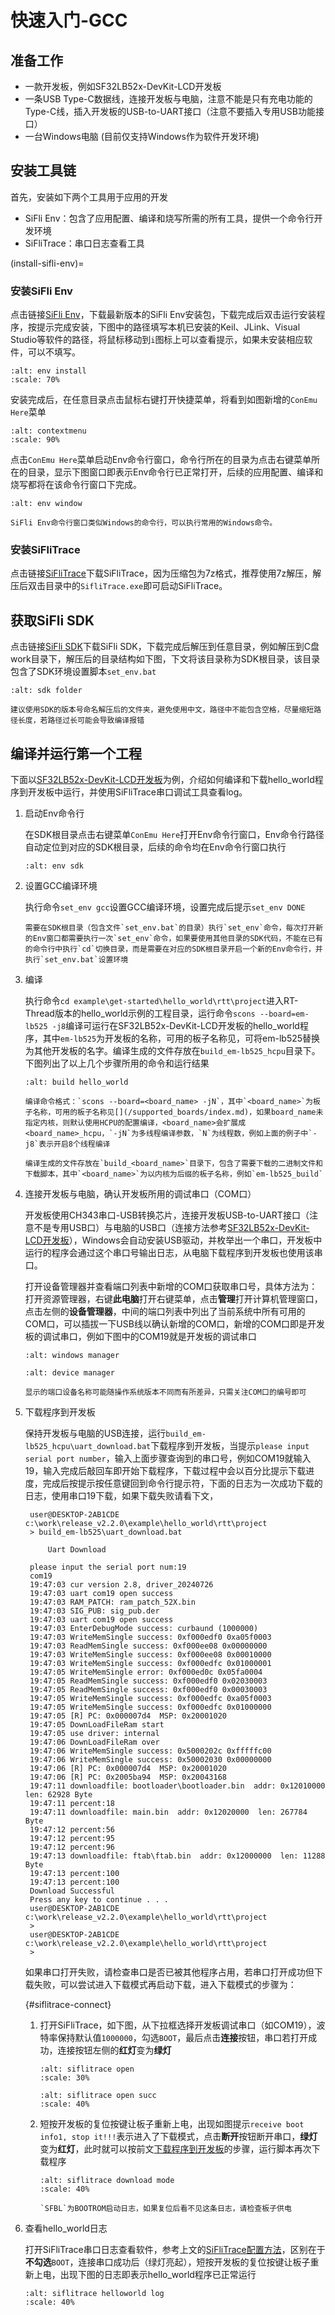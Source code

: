 # 快速入门-GCC

[SDK]: https://iottest.lovemcu.cn/web-file/sdk/release_v2.2.0.zip
[Env]: https://iottest.lovemcu.cn/web-file/sdk/SiFli_Env.exe
[Trace]: https://iottest.lovemcu.cn/web-file/sdk/SifliTrace_v2.2.6.7z


## 准备工作

- 一款开发板，例如SF32LB52x-DevKit-LCD开发板
- 一条USB Type-C数据线，连接开发板与电脑，注意不能是只有充电功能的Type-C线，插入开发板的USB-to-UART接口（注意不要插入专用USB功能接口）
- 一台Windows电脑 (目前仅支持Windows作为软件开发环境)


## 安装工具链
首先，安装如下两个工具用于应用的开发
- SiFli Env：包含了应用配置、编译和烧写所需的所有工具，提供一个命令行开发环境
- SiFliTrace：串口日志查看工具

(install-sifli-env)=
### 安装SiFli Env
点击链接[SiFli Env][Env]，下载最新版本的SiFli Env安装包，下载完成后双击运行安装程序，按提示完成安装，下图中的路径填写本机已安装的Keil、JLink、Visual Studio等软件的路径，将鼠标移动到`i`图标上可以查看提示，如果未安装相应软件，可以不填写。
```{image} assets/sifli_env_ui.png
:alt: env install
:scale: 70%
```

安装完成后，在任意目录点击鼠标右键打开快捷菜单，将看到如图新增的`ConEmu Here`菜单
```{image} assets/contextmenu.png
:alt: contextmenu
:scale: 90%
```

点击`ConEmu Here`菜单启动Env命令行窗口，命令行所在的目录为点击右键菜单所在的目录，显示下图窗口即表示Env命令行已正常打开，后续的应用配置、编译和烧写都将在该命令行窗口下完成。
```{image} assets/env_window.png
:alt: env window
```

```{note}
SiFli Env命令行窗口类似Windows的命令行，可以执行常用的Windows命令。
```

### 安装SiFliTrace
点击链接[SiFliTrace][Trace]下载SiFliTrace，因为压缩包为7z格式，推荐使用7z解压，解压后双击目录中的`SifliTrace.exe`即可启动SiFliTrace。


## 获取SiFli SDK
点击链接[SiFli SDK][SDK]下载SiFli SDK，下载完成后解压到任意目录，例如解压到C盘work目录下，解压后的目录结构如下图，下文将该目录称为SDK根目录，该目录包含了SDK环境设置脚本`set_env.bat`
```{image} assets/sdk_folder.png
:alt: sdk folder
```

```{important}
建议使用SDK的版本号命名解压后的文件夹，避免使用中文，路径中不能包含空格，尽量缩短路径长度，若路径过长可能会导致编译报错
```

## 编译并运行第一个工程
下面以[SF32LB52x-DevKit-LCD开发板](/board/index)为例，介绍如何编译和下载hello_world程序到开发板中运行，并使用SiFliTrace串口调试工具查看log。
1. 启动Env命令行

    在SDK根目录点击右键菜单`ConEmu Here`打开Env命令行窗口，Env命令行路径自动定位到对应的SDK根目录，后续的命令均在Env命令行窗口执行

    ```{image} assets/env_sdk.png
    :alt: env sdk
    ```

1. 设置GCC编译环境
    
    执行命令`set_env gcc`设置GCC编译环境，设置完成后提示`set_env DONE`
    ```{note}
    需要在SDK根目录（包含文件`set_env.bat`的目录）执行`set_env`命令，每次打开新的Env窗口都需要执行一次`set_env`命令，如果要使用其他目录的SDK代码，不能在已有的命令行中执行`cd`切换目录，而是需要在对应的SDK根目录开启一个新的Env命令行，并执行`set_env.bat`设置环境
    ```
1. 编译
    
    执行命令`cd example\get-started\hello_world\rtt\project`进入RT-Thread版本的hello_world示例的工程目录，运行命令`scons --board=em-lb525 -j8`编译可运行在SF32LB52x-DevKit-LCD开发板的hello_world程序，其中`em-lb525`为开发板的名称，可用的板子名称见[](/supported_boards/index.md)，可将em-lb525替换为其他开发板的名字。编译生成的文件存放在`build_em-lb525_hcpu`目录下。下图列出了以上几个步骤所用的命令和运行结果
    ```{image} assets/build_hello_world.png
    :alt: build hello_world
    ```
    ```{note}
    编译命令格式：`scons --board=<board_name> -jN`，其中`<board_name>`为板子名称，可用的板子名称见[](/supported_boards/index.md)，如果board_name未指定内核，则默认使用HCPU的配置编译，<board_name>会扩展成<board_name>_hcpu，`-jN`为多线程编译参数，`N`为线程数，例如上面的例子中`-j8`表示开启8个线程编译

    编译生成的文件存放在`build_<board_name>`目录下，包含了需要下载的二进制文件和下载脚本，其中`<board_name>`为以内核为后缀的板子名称，例如`em-lb525_build`
    ```
1. 连接开发板与电脑，确认开发板所用的调试串口（COM口）

    开发板使用CH343串口-USB转换芯片，连接开发板USB-to-UART接口（注意不是专用USB口）与电脑的USB口（连接方法参考[SF32LB52x-DevKit-LCD开发板](/board/index)），Windows会自动安装USB驱动，并枚举出一个串口，开发板中运行的程序会通过这个串口号输出日志，从电脑下载程序到开发板也使用该串口。
    
    打开设备管理器并查看端口列表中新增的COM口获取串口号，具体方法为：打开资源管理器，右键**此电脑**打开右键菜单，点击**管理**打开计算机管理窗口，点击左侧的**设备管理器**，中间的端口列表中列出了当前系统中所有可用的COM口，可以插拔一下USB线以确认新增的COM口，新增的COM口即是开发板的调试串口，例如下图中的COM19就是开发板的调试串口
    ```{image} assets/windows_manager.png
    :alt: windows manager
    ```
    ```{image} assets/device_manager.png
    :alt: device manager
    ```
    ```{note}
    显示的端口设备名称可能随操作系统版本不同而有所差异，只需关注COM口的编号即可
    ```
1. 下载程序到开发板
   
    保持开发板与电脑的USB连接，运行`build_em-lb525_hcpu\uart_download.bat`下载程序到开发板，当提示`please input serial port number`，输入上面步骤查询到的串口号，例如COM19就输入19，输入完成后敲回车即开始下载程序，下载过程中会以百分比提示下载进度，完成后按提示按任意键回到命令行提示符，下面的日志为一次成功下载的日志，使用串口19下载，如果下载失败请看下文，

        user@DESKTOP-2AB1CDE c:\work\release_v2.2.0\example\hello_world\rtt\project
        > build_em-lb525\uart_download.bat

            Uart Download

        please input the serial port num:19
        com19
        19:47:03 cur version 2.8, driver_20240726
        19:47:03 uart com19 open success
        19:47:03 RAM_PATCH: ram_patch_52X.bin
        19:47:03 SIG_PUB: sig_pub.der
        19:47:03 uart com19 open success
        19:47:03 EnterDebugMode success: curbaund (1000000)
        19:47:03 WriteMemSingle success: 0xf000edf0 0xa05f0003
        19:47:03 ReadMemSingle success: 0xf000ee08 0x00000000
        19:47:03 WriteMemSingle success: 0xf000ee08 0x00010000
        19:47:03 WriteMemSingle success: 0xf000edfc 0x01000001
        19:47:05 WriteMemSingle error: 0xf000ed0c 0x05fa0004
        19:47:05 ReadMemSingle success: 0xf000edf0 0x02030003
        19:47:05 ReadMemSingle success: 0xf000edf0 0x00030003
        19:47:05 WriteMemSingle success: 0xf000edfc 0xa05f0003
        19:47:05 WriteMemSingle success: 0xf000edfc 0x01000000
        19:47:05 [R] PC: 0x000007d4  MSP: 0x20001020
        19:47:05 DownLoadFileRam start
        19:47:05 use driver: internal
        19:47:06 DownLoadFileRam over
        19:47:06 WriteMemSingle success: 0x5000202c 0xfffffc00
        19:47:06 WriteMemSingle success: 0x50002030 0x00000000
        19:47:06 [R] PC: 0x000007d4  MSP: 0x20001020
        19:47:06 [R] PC: 0x2005ba94  MSP: 0x20043168
        19:47:11 downloadfile: bootloader\bootloader.bin  addr: 0x12010000  len: 62928 Byte
        19:47:11 percent:18
        19:47:11 downloadfile: main.bin  addr: 0x12020000  len: 267784 Byte
        19:47:12 percent:56
        19:47:12 percent:95
        19:47:12 percent:96
        19:47:13 downloadfile: ftab\ftab.bin  addr: 0x12000000  len: 11288 Byte
        19:47:13 percent:100
        19:47:13 percent:100
        Download Successful
        Press any key to continue . . .
        user@DESKTOP-2AB1CDE c:\work\release_v2.2.0\example\hello_world\rtt\project
        >
        user@DESKTOP-2AB1CDE c:\work\release_v2.2.0\example\hello_world\rtt\project
        >

    如果串口打开失败，请检查串口是否已被其他程序占用，若串口打开成功但下载失败，可以尝试进入下载模式再启动下载，进入下载模式的步骤为：

    {#siflitrace-connect}
    1. 打开SiFliTrace，如下图，从下拉框选择开发板调试串口（如COM19），波特率保持默认值`1000000`，勾选`BOOT`，最后点击**连接**按钮，串口若打开成功，连接按钮左侧的**红灯**变为**绿灯**
    
        ```{image} assets/siflitrace_open2.png
        :alt: siflitrace open
        :scale: 30%
        ```

        ```{image} assets/siflitrace_open_succ.png
        :alt: siflitrace open succ
        :scale: 40%
        ```

    2. 短按开发板的复位按键让板子重新上电，出现如图提示`receive boot info1, stop it!!!`表示进入了下载模式，点击**断开**按钮断开串口，**绿灯**变为**红灯**，此时就可以按前文[下载程序到开发板](#download-program)的步骤，运行脚本再次下载程序

        ```{image} assets/siflitrace_download_mode.png
        :alt: siflitrace download mode
        :scale: 40%
        ```
        ```{note}
        `SFBL`为BOOTROM启动日志，如果复位后看不见这条日志，请检查板子供电
        ```
1. 查看hello_world日志

    打开SiFliTrace串口日志查看软件，参考上文的[SiFliTrace配置方法](#siflitrace-connect)，区别在于**不勾选**`BOOT`，连接串口成功后（绿灯亮起），短按开发板的复位按键让板子重新上电，出现下图的日志即表示hello_world程序已正常运行
    ```{image} assets/siflitrace_helloworld_log.png
    :alt: siflitrace helloworld log
    :scale: 40%
    ```
